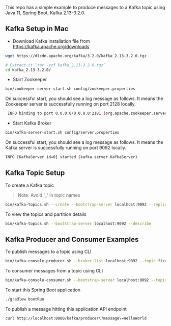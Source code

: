 
This repo has a simple example to produce messages to a Kafka topic using Java 11, Spring Boot, Kafka 2.13-3.2.0.


## Kafka Setup in Mac

- Download Kafka installation file from https://kafka.apache.org/downloads

```bash
wget https://dlcdn.apache.org/kafka/3.2.0/kafka_2.13-3.2.0.tgz

# Extract it `tar -xzf kafka_2.13-3.2.0.tgz`
cd kafka_2.13-3.2.0/

```

- Start Zookeeper
```bash
bin/zookeeper-server-start.sh config/zookeeper.properties
```

On successful start, you should see a log message as follows.
It means the Zookeeper server is successfully running on port 2128 locally.

```bash
 INFO binding to port 0.0.0.0/0.0.0.0:2181 (org.apache.zookeeper.server.NIOServerCnxnFactory)
```

- Start Kafka Broker

```bash
bin/kafka-server-start.sh config/server.properties
```

On successful start, you should see a log message as follows. 
It means the Kafka server is successfully running on port 9092 locally.

```bash
INFO [KafkaServer id=0] started (kafka.server.KafkaServer)
```

## Kafka Topic Setup

To create a Kafka topic

> Note: Avoid '_' in topic names

```bash
bin/kafka-topics.sh --create --bootstrap-server localhost:9092 --replication-factor 1 --partitions 1 --topic fizaltopic1
```

To view the topics and partition details

```bash
bin/kafka-topics.sh --bootstrap-server localhost:9092 --describe
```

## Kafka Producer and Consumer Examples

To publish messages to a topic using CLI

```bash
bin/kafka-console-producer.sh --broker-list localhost:9092 --topic fizaltopic1
```

To consumer messages from a topic using CLI

```bash
bin/kafka-console-consumer.sh --bootstrap-server localhost:9092 --topic fizaltopic1 --from-beginning
```

To start this Spring Boot application

```bash
./gradlew bootRun
```

To publish a message hitting this application API endpoint

```bash
curl http://localhost:8080/kafka/producer\?message\=HelloWorld
```